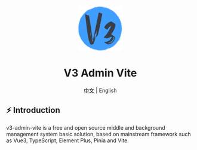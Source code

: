 <div align="center">
  <img alt="V3 Admin Vite Logo" width="120" height="120" src="./src/assets/layouts/logo.png">
  <h1>V3 Admin Vite</h1>
  <span><a href="./README.md">中文</a> | English</span>
</div>

## ⚡ Introduction
v3-admin-vite is a free and open source middle and background management system basic solution, based on mainstream framework such as Vue3, TypeScript, Element Plus, Pinia and Vite.